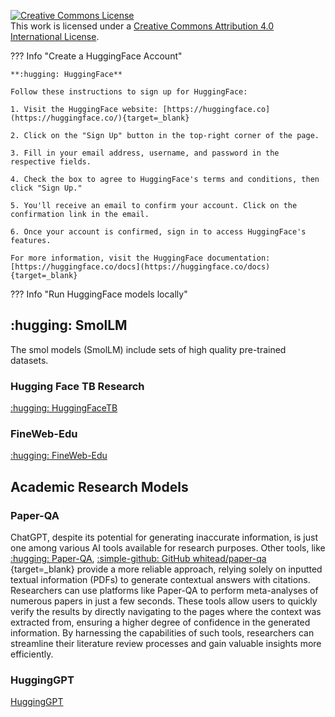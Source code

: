 <a rel="license" href="http://creativecommons.org/licenses/by/4.0/"><img alt="Creative Commons License" style="border-width:0" src="https://i.creativecommons.org/l/by/4.0/88x31.png" /></a><br />This work is licensed under a <a rel="license" href="http://creativecommons.org/licenses/by/4.0/">Creative Commons Attribution 4.0 International License</a>.

??? Info "Create a HuggingFace Account"

    **:hugging: HuggingFace**
    
    Follow these instructions to sign up for HuggingFace:
    
    1. Visit the HuggingFace website: [https://huggingface.co](https://huggingface.co/){target=_blank}
    
    2. Click on the "Sign Up" button in the top-right corner of the page.
    
    3. Fill in your email address, username, and password in the respective fields.
    
    4. Check the box to agree to HuggingFace's terms and conditions, then click "Sign Up."
    
    5. You'll receive an email to confirm your account. Click on the confirmation link in the email.
    
    6. Once your account is confirmed, sign in to access HuggingFace's features.
    
    For more information, visit the HuggingFace documentation: [https://huggingface.co/docs](https://huggingface.co/docs){target=_blank}

??? Info "Run HuggingFace models locally"




## :hugging: SmolLM

The smol models (SmolLM) include sets of high quality pre-trained datasets.

### Hugging Face TB Research

[:hugging: HuggingFaceTB](https://huggingface.co/HuggingFaceTB)

### FineWeb-Edu

[:hugging: FineWeb-Edu](https://huggingface.co/datasets/HuggingFaceFW/fineweb-edu)



## Academic Research Models

### Paper-QA

ChatGPT, despite its potential for generating inaccurate information, is just one among various AI tools available for research purposes. Other tools, like [:hugging: Paper-QA](),  [:simple-github: GitHub whitead/paper-qa ](https://github.com/whitead/paper-qa){target=_blank} provide a more reliable approach, relying solely on inputted textual information (PDFs) to generate contextual answers with citations. Researchers can use platforms like Paper-QA to perform meta-analyses of numerous papers in just a few seconds. These tools allow users to quickly verify the results by directly navigating to the pages where the context was extracted from, ensuring a higher degree of confidence in the generated information. By harnessing the capabilities of such tools, researchers can streamline their literature review processes and gain valuable insights more efficiently.

### HuggingGPT

[HuggingGPT](https://huggingface.co/spaces/microsoft/HuggingGPT)

